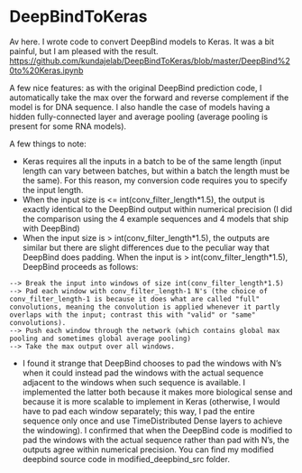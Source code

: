 # DeepBindToKeras

Av here. I wrote code to convert DeepBind models to Keras. It was a bit painful, but I am pleased with the result. https://github.com/kundajelab/DeepBindToKeras/blob/master/DeepBind%20to%20Keras.ipynb

A few nice features: as with the original DeepBind prediction code, I automatically take the max over the forward and reverse complement if the model is for DNA sequence. I also handle the case of models having a hidden fully-connected layer and average pooling (average pooling is present for some RNA models).

A few things to note:

- Keras requires all the inputs in a batch to be of the same length (input length can vary between batches, but within a batch the length must be the same). For this reason, my conversion code requires you to specify the input length.
- When the input size is <= int(conv_filter_length\*1.5), the output is exactly identical to the DeepBind output within numerical precision (I did the comparison using the 4 example sequences and 4 models that ship with DeepBind)
- When the input size is > int(conv_filter_length\*1.5), the outputs are similar but there are slight differences due to the peculiar way that DeepBind does padding. When the input is > int(conv_filter_length\*1.5), DeepBind proceeds as follows:
```
--> Break the input into windows of size int(conv_filter_length*1.5)
--> Pad each window with conv_filter_length-1 N's (the choice of conv_filter_length-1 is because it does what are called "full" convolutions, meaning the convolution is applied whenever it partly overlaps with the input; contrast this with "valid" or "same" convolutions).
--> Push each window through the network (which contains global max pooling and sometimes global average pooling)
--> Take the max output over all windows.
```
- I found it strange that DeepBind chooses to pad the windows with N’s when it could instead pad the windows with the actual sequence adjacent to the windows when such sequence is available. I implemented the latter both because it makes more biological sense and because it is more scalable to implement in Keras (otherwise, I would have to pad each window separately; this way, I pad the entire sequence only once and use TimeDistributed Dense layers to achieve the windowing). I confirmed that when the DeepBind code is modified to pad the windows with the actual sequence rather than pad with N’s, the outputs agree within numerical precision. You can find my modified deepbind source code in modified_deepbind_src folder.
